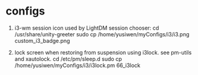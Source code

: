 configs
=======
1. i3-wm session icon used by LightDM session chooser:
cd /usr/share/unity-greeter
sudo cp /home/yusiwen/myConfigs/i3/i3.png custom_i3_badge.png 

2. lock screen when restoring from suspension using i3lock.
   see pm-utils and xautolock.
cd /etc/pm/sleep.d
sudo cp /home/yusiwen/myConfigs/i3/i3lock.pm 66_i3lock

